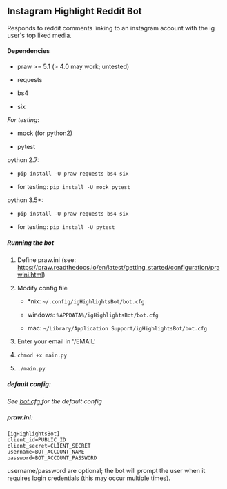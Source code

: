 ## Instagram Highlight Reddit Bot

Responds to reddit comments linking to an instagram account with the ig
user's top liked media.

#### Dependencies

- praw >= 5.1 (> 4.0 may work; untested)

- requests

- bs4

- six

*For testing*:

- mock (for python2)

- pytest

python 2.7:

- `pip install -U praw requests bs4 six`

- for testing: `pip install -U mock pytest`

python 3.5+:

- `pip install -U praw requests bs4 six`

- for testing: `pip install -U pytest`

##### Running the bot

1. Define praw.ini (see: https://praw.readthedocs.io/en/latest/getting_started/configuration/prawini.html)

2. Modify config file

    - \*nix: `~/.config/igHighlightsBot/bot.cfg`

    - windows: `%APPDATA%/igHighlightsBot/bot.cfg`

    - mac: `~/Library/Application Support/igHighlightsBot/bot.cfg`

3. Enter your email in '<project root>/EMAIL'

4. `chmod +x main.py`

5. `./main.py`

##### default config:

*See [ bot.cfg ](bot.cfg) for the default config*

##### praw.ini:

    [igHighlightsBot]
    client_id=PUBLIC_ID
    client_secret=CLIENT_SECRET
    username=BOT_ACCOUNT_NAME
    password=BOT_ACCOUNT_PASSWORD

username/password are optional; the bot will prompt the user when it
requires login credentials (this may occur multiple times).

